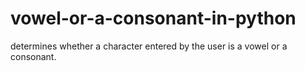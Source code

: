 # vowel-or-a-consonant-in-python
determines whether a character entered  by the user is a vowel or a consonant.
